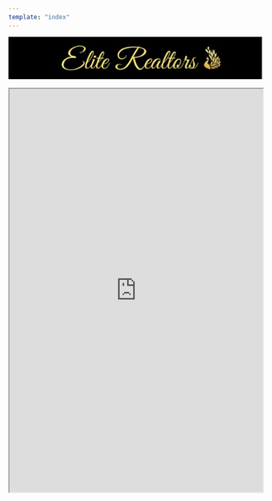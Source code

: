```yaml
---
template: "index"
---
```

<p style="text-align: center;"><img src="elite-banner-gold.jpg" /></p>
<iframe src="https://my.flexmls.com/BonnieHood/search/shared_links/7o1BM/listings" width="100%" height="800px"></iframe>
